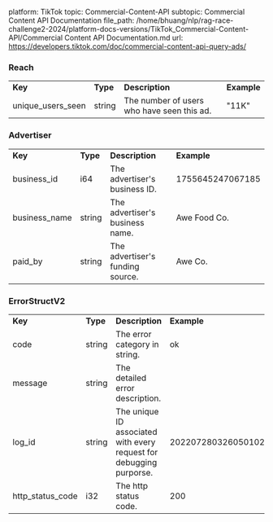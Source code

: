 platform: TikTok
topic: Commercial-Content-API
subtopic: Commercial Content API Documentation
file_path: /home/bhuang/nlp/rag-race-challenge2-2024/platform-docs-versions/TikTok_Commercial-Content-API/Commercial Content API Documentation.md
url: https://developers.tiktok.com/doc/commercial-content-api-query-ads/

### Reach

|     |     |     |     |
| --- | --- | --- | --- |
| **Key** | **Type** | **Description** | **Example** |
| unique\_users\_seen | string | The number of users who have seen this ad. | "11K" |

### Advertiser

|     |     |     |     |
| --- | --- | --- | --- |
| **Key** | **Type** | **Description** | **Example** |
| business\_id | i64 | The advertiser's business ID. | 1755645247067185 |
| business\_name | string | The advertiser's business name. | Awe Food Co. |
| paid\_by | string | The advertiser's funding source. | Awe Co. |

### ErrorStructV2

|     |     |     |     |
| --- | --- | --- | --- |
| **Key** | **Type** | **Description** | **Example** |
| code | string | The error category in string. | ok  |
| message | string | The detailed error description. |     |
| log\_id | string | The unique ID associated with every request for debugging purporse. | 202207280326050102231031430C7E754E |
| http\_status\_code | i32 | The http status code. | 200 |
